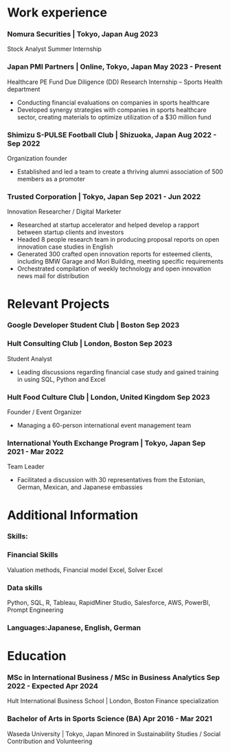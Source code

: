 
# Work experience
### Nomura Securities | Tokyo, Japan	Aug 2023
Stock Analyst Summer Internship 

### Japan PMI Partners | Online, Tokyo, Japan	May 2023 - Present
Healthcare PE Fund Due Diligence (DD) Research Internship – Sports Health department 
 - Conducting financial evaluations on companies in sports healthcare
 - Developed synergy strategies with companies in sports healthcare sector, creating materials to optimize utilization of a $30 million fund

### Shimizu S-PULSE Football Club | Shizuoka, Japan	Aug 2022 - Sep 2022
Organization founder
 - Established and led a team to create a thriving alumni association of 500 members as a promoter

### Trusted Corporation | Tokyo, Japan 	Sep 2021 - Jun 2022
Innovation Researcher / Digital Marketer
 - Researched at startup accelerator and helped develop a rapport between startup clients and investors
 - Headed 8 people research team in producing proposal reports on open innovation case studies in English
 - Generated 300 crafted open innovation reports for esteemed clients, including BMW Garage and Mori Building, meeting specific requirements
 - Orchestrated compilation of weekly technology and open innovation news mail for distribution

# Relevant Projects
### Google Developer Student Club | Boston	Sep 2023

### Hult Consulting Club | London, Boston	Sep 2023
Student Analyst 
- Leading discussions regarding financial case study and gained training in using SQL, Python and Excel

### Hult Food Culture Club | London, United Kingdom	Sep 2023
Founder / Event Organizer 	
- Managing a 60-person international event management team

### International Youth Exchange Program | Tokyo, Japan	Sep 2021 - Mar 2022
Team Leader
- Facilitated a discussion with 30 representatives from the Estonian, German, Mexican, and Japanese embassies
 
# Additional Information
### Skills: 
### Financial Skills
Valuation methods, Financial model Excel, Solver Excel
### Data skills
Python, SQL, R, Tableau, RapidMiner Studio, Salesforce, AWS, PowerBI, Prompt Engineering

### Languages:Japanese, English, German

# Education
### MSc in International Business / MSc in Business Analytics	Sep 2022 - Expected Apr 2024
Hult International Business School | London, Boston
Finance specialization 

### Bachelor of Arts in Sports Science (BA)	Apr 2016 - Mar 2021
Waseda University | Tokyo, Japan
Minored in Sustainability Studies / Social Contribution and Volunteering
